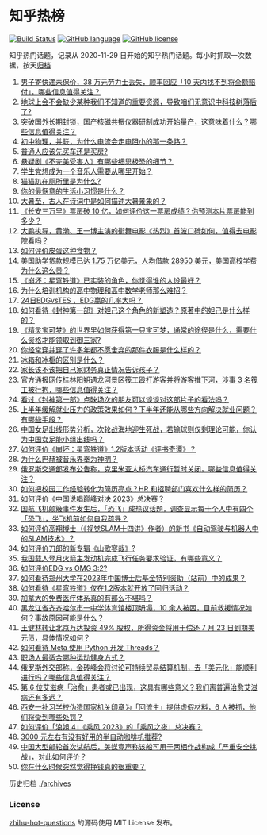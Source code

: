 # 知乎热榜
[![Build Status](https://github.com/ToWeLong/zhihu-hot-questions/workflows/CI/badge.svg)](https://github.com/ToWeLong/zhihu-hot-questions/actions)
[![GitHub language](https://img.shields.io/badge/language-golang-orange.svg)](https://golang.org/)
[![GitHub license](https://img.shields.io/github/license/ToWeLong/zhihu-hot-questions)](https://github.com/ToWeLong/zhihu-hot-questions/blob/main/LICENSE)

知乎热门话题，记录从 2020-11-29 日开始的知乎热门话题。每小时抓取一次数据，按天[归档](./archives)

<!-- BEGIN -->

1. [男子寄快递未保价，38 万元劳力士丢失，顺丰回应「10 天内找不到将全额赔付」，哪些信息值得关注？](https://www.zhihu.com/question/613550506)
1. [地球上会不会缺少某种我们不知道的重要资源，导致咱们无意识中科技树落后了?](https://www.zhihu.com/question/610829046)
1. [突破国外长期封锁，国产核磁共振仪器研制成功开始量产，这意味着什么？哪些信息值得关注？](https://www.zhihu.com/question/613559161)
1. [初中物理，并联，为什么电流会走电阻小的那一条路？](https://www.zhihu.com/question/610330610)
1. [普通人应该先买车还是买房?](https://www.zhihu.com/question/613475085)
1. [悬疑剧《不完美受害人》有哪些细思极恐的细节？](https://www.zhihu.com/question/612544649)
1. [学生党想成为一个音乐人需要从哪里开始？](https://www.zhihu.com/question/613579532)
1. [猫猫趴在厕所里是为什么?](https://www.zhihu.com/question/610641774)
1. [你的最惬意的生活小习惯是什么？](https://www.zhihu.com/question/610153512)
1. [大暑至，古人在诗词中是如何描述大暑景象的？](https://www.zhihu.com/question/48762131)
1. [《长安三万里》票房破 10 亿，如何评价这一票房成绩？你预测本片票房能到多少？](https://www.zhihu.com/question/613430934)
1. [大鹏执导，黄渤、王一博主演的街舞电影《热烈》首波口碑如何，值得去电影院看吗？](https://www.zhihu.com/question/611465878)
1. [如何评价皮蛋这种食物？](https://www.zhihu.com/question/287256389)
1. [美国助学贷款规模已达 1.75 万亿美元，人均借款 28950 美元，美国高校学费为什么这么贵？](https://www.zhihu.com/question/612676914)
1. [《崩坏：星穹铁道》已实装的角色，你觉得谁的人设最好？](https://www.zhihu.com/question/598251813)
1. [为什么培训机构的高中物理和高中数学老师那么难招？](https://www.zhihu.com/question/350175564)
1. [24日EDGvsTES ，EDG赢的几率大吗？](https://www.zhihu.com/question/613547119)
1. [如何看待《封神第一部》对妲己这个角色的新塑造？原著中的妲己是什么样的？](https://www.zhihu.com/question/612912283)
1. [《精灵宝可梦》的世界里如何获得第一只宝可梦，通常的途径是什么，需要什么资格才能领取到御三家?](https://www.zhihu.com/question/441960795)
1. [你经常穿并穿了许多年都不愿舍弃的那件衣服是什么样的？](https://www.zhihu.com/question/315509310)
1. [冰箱和冰柜的区别是什么？](https://www.zhihu.com/question/65776227)
1. [家长该不该把自己家财务真正情况告诉孩子？](https://www.zhihu.com/question/263465293)
1. [官方通报网传桂林阳朔遇龙河景区筏工殴打游客并将游客推下河，涉事 3 名筏工被行拘，哪些信息值得关注？](https://www.zhihu.com/question/612916204)
1. [看过《封神第一部》点映场次的朋友可以谈谈对这部片子的看法吗？](https://www.zhihu.com/question/612264741)
1. [上半年缓解就业压力的政策效果如何？下半年还能从哪些方向解决就业问题？有哪些手段？](https://www.zhihu.com/question/613476376)
1. [中国女足出线形势分析，次轮战海地迎生死战，若输球则仅剩理论可能，你认为中国女足能小组出线吗？](https://www.zhihu.com/question/613491043)
1. [如何评价《崩坏：星穹铁道》1.2版本活动《评书奇谭》？](https://www.zhihu.com/question/613346134)
1. [为什么巴赫被音乐界奉为神明？](https://www.zhihu.com/question/588826034)
1. [俄罗斯交通部发布公告称，克里米亚大桥汽车通行暂时关闭，哪些信息值得关注？](https://www.zhihu.com/question/613446977)
1. [如何把校园工作经验转化为简历亮点？HR 和招聘部门喜欢什么样的简历？](https://www.zhihu.com/question/611895731)
1. [如何评价《中国说唱巅峰对决 2023》总决赛？](https://www.zhihu.com/question/613458801)
1. [国航飞机颠簸事件发生后，「恐飞」成热议话题，调查显示每十个人中有四个「恐飞」，坐飞机前如何自我疏导？](https://www.zhihu.com/question/613270891)
1. [如何评价高翔博士（《视觉SLAM十四讲》作者）的新书《自动驾驶与机器人中的SLAM技术》？](https://www.zhihu.com/question/613243112)
1. [如何评价刀郎的新专辑《山歌寥哉》?](https://www.zhihu.com/question/612849893)
1. [我国载人登月火箭主发动机完成飞行任务要求验证，有哪些意义？](https://www.zhihu.com/question/613548021)
1. [如何评价EDG vs OMG 3:2?](https://www.zhihu.com/question/613476155)
1. [如何看待郑州大学在2023年中国博士后基金特别资助（站前）中的成果？](https://www.zhihu.com/question/613081640)
1. [如何看待《星穹铁道》仅在1.2版本就开放了回归活动？](https://www.zhihu.com/question/612735023)
1. [加拿大的免费医疗体系真的有那么不堪吗？](https://www.zhihu.com/question/267947025)
1. [黑龙江省齐齐哈尔市一中学体育馆楼顶坍塌，10 余人被困，目前救援情况如何？事故原因可能是什么？](https://www.zhihu.com/question/613585807)
1. [王健林转让北京万达投资 49% 股权，所得资金将用于偿还 7 月 23 日到期美元债，具体情况如何？](https://www.zhihu.com/question/613572711)
1. [如何看待 Meta 使用 Python 开发 Threads？](https://www.zhihu.com/question/612452515)
1. [职场人最适合哪种运动健身方式？](https://www.zhihu.com/question/585472116)
1. [俄罗斯外交部称，金砖峰会将讨论可持续贸易结算机制，去「美元化」能顺利进行吗？哪些信息值得关注？](https://www.zhihu.com/question/613459130)
1. [第 6 位艾滋病「治愈」患者或已出现，这具有哪些意义？我们离普遍治愈艾滋病还有多远？](https://www.zhihu.com/question/613573233)
1. [西安一补习学校伪造国家机关印章为「回流生」提供虚假材料，6 人被抓，他们将受到哪些处罚？](https://www.zhihu.com/question/613572336)
1. [如何评价「浪姐 4」《乘风 2023》的「乘风之夜」总决赛？](https://www.zhihu.com/question/613313835)
1. [3000 元左右有没有好用的半自动咖啡机推荐?](https://www.zhihu.com/question/469644336)
1. [中国大型邮轮首次试航后，美媒竟声称该船可用于两栖作战构成「严重安全挑战」，对此如何评价？](https://www.zhihu.com/question/613351277)
1. [你在什么时候突然觉得挣钱真的很重要？](https://www.zhihu.com/question/612879261)

<!-- END -->

历史归档 [./archives](./archives)


### License
[zhihu-hot-questions](https://github.com/towelong/zhihu-hot-questions) 的源码使用 MIT License 发布。
